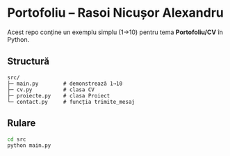 # Portofoliu – Rasoi Nicușor Alexandru

Acest repo conține un exemplu simplu (1→10) pentru tema **Portofoliu/CV** în Python.

## Structură
```
src/
├─ main.py        # demonstrează 1→10
├─ cv.py          # clasa CV
├─ proiecte.py    # clasa Proiect
└─ contact.py     # funcția trimite_mesaj
```

## Rulare
```bash
cd src
python main.py
```